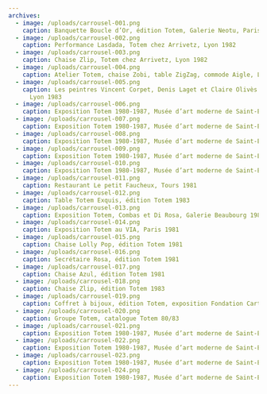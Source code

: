 ```yaml
---
archives:
  - image: /uploads/carrousel-001.png
    caption: Banquette Boucle d’Or, édition Totem, Galerie Neotu, Paris 1985
  - image: /uploads/carrousel-002.png
    caption: Performance Lasdada, Totem chez Arrivetz, Lyon 1982
  - image: /uploads/carrousel-003.png
    caption: Chaise Zlip, Totem chez Arrivetz, Lyon 1982
  - image: /uploads/carrousel-004.png
    caption: Atelier Totem, chaise Zobi, table ZigZag, commode Aigle, Lyon 1982
  - image: /uploads/carrousel-005.png
    caption: Les peintres Vincent Corpet, Denis Laget et Claire Olivès chez Totem,
      Lyon 1983
  - image: /uploads/carrousel-006.png
    caption: Exposition Totem 1980-1987, Musée d’art moderne de Saint-Etienne, 2000
  - image: /uploads/carrousel-007.png
    caption: Exposition Totem 1980-1987, Musée d’art moderne de Saint-Etienne, 2000
  - image: /uploads/carrousel-008.png
    caption: Exposition Totem 1980-1987, Musée d’art moderne de Saint-Etienne, 2000
  - image: /uploads/carrousel-009.png
    caption: Exposition Totem 1980-1987, Musée d’art moderne de Saint-Etienne, 2000
  - image: /uploads/carrousel-010.png
    caption: Exposition Totem 1980-1987, Musée d’art moderne de Saint-Etienne, 2000
  - image: /uploads/carrousel-011.png
    caption: Restaurant Le petit Faucheux, Tours 1981
  - image: /uploads/carrousel-012.png
    caption: Table Totem Exquis, édition Totem 1983
  - image: /uploads/carrousel-013.png
    caption: Exposition Totem, Combas et Di Rosa, Galerie Beaubourg 1983
  - image: /uploads/carrousel-014.png
    caption: Exposition Totem au VIA, Paris 1981
  - image: /uploads/carrousel-015.png
    caption: Chaise Lolly Pop, édition Totem 1981
  - image: /uploads/carrousel-016.png
    caption: Secrétaire Rosa, édition Totem 1981
  - image: /uploads/carrousel-017.png
    caption: Chaise Azul, édition Totem 1981
  - image: /uploads/carrousel-018.png
    caption: Chaise Zlip, édition Totem 1983
  - image: /uploads/carrousel-019.png
    caption: Coffret à bijoux, édition Totem, exposition Fondation Cartier 1986
  - image: /uploads/carrousel-020.png
    caption: Groupe Totem, catalogue Totem 80/83
  - image: /uploads/carrousel-021.png
    caption: Exposition Totem 1980-1987, Musée d’art moderne de Saint-Etienne, 2000
  - image: /uploads/carrousel-022.png
    caption: Exposition Totem 1980-1987, Musée d’art moderne de Saint-Etienne, 2000
  - image: /uploads/carrousel-023.png
    caption: Exposition Totem 1980-1987, Musée d’art moderne de Saint-Etienne, 2000
  - image: /uploads/carrousel-024.png
    caption: Exposition Totem 1980-1987, Musée d’art moderne de Saint-Etienne, 2000
---
```


